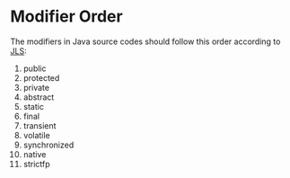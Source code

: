 # Modifier Order

The modifiers in Java source codes should follow this order according to [JLS](http://docs.oracle.com/javase/specs/jls/se8/html/jls-8.html):

  1. public
  2. protected
  3. private
  4. abstract
  5. static
  6. final
  7. transient
  8. volatile
  9. synchronized
  10. native
  11. strictfp
